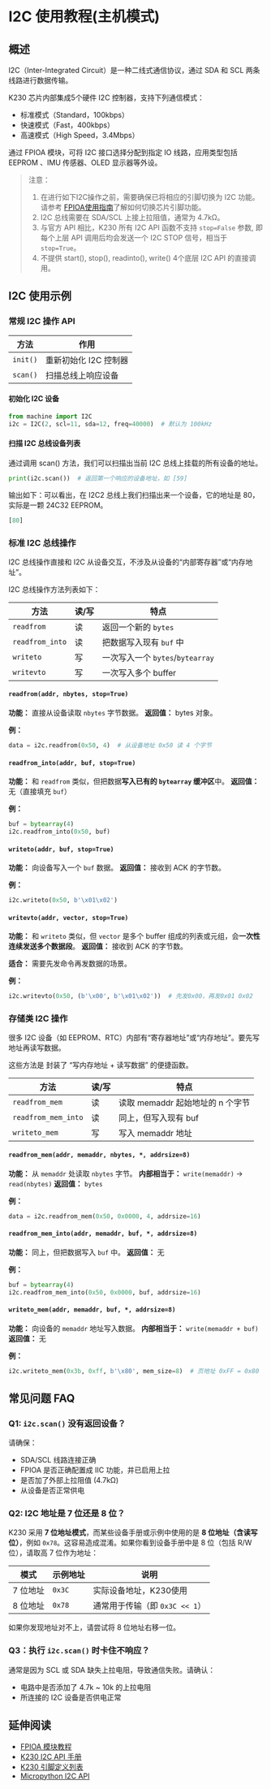 # I2C 使用教程(主机模式)

## 概述

I2C（Inter-Integrated Circuit）是一种二线式通信协议，通过 SDA 和 SCL 两条线路进行数据传输。

K230 芯片内部集成5个硬件 I2C 控制器，支持下列通信模式：

* 标准模式（Standard，100kbps）
* 快速模式（Fast，400kbps）
* 高速模式（High Speed，3.4Mbps）

通过 FPIOA 模块，可将 I2C 接口选择分配到指定 IO 线路，应用类型包括 EEPROM 、IMU 传感器、OLED 显示器等外设。
> 注意：
>
> 1. 在进行如下I2C操作之前，需要确保已将相应的引脚切换为 I2C 功能。请参考 [FPIOA使用指南](./fpioa.md)了解如何切换芯片引脚功能。
> 1. I2C 总线需要在 SDA/SCL 上接上拉阻值，通常为 4.7kΩ。
> 1. 与官方 API 相比，K230 所有 I2C API 函数不支持 `stop=False` 参数, 即每个上层 API 调用后均会发送一个 I2C STOP 信号，相当于 `stop=True`。
> 1. 不提供 start(), stop(), readinto(), write() 4个底层 I2C API 的直接调用。

## I2C 使用示例

### 常规 I2C 操作 API

| 方法         | 作用            |
| - | - |
| `init()`   | 重新初始化 I2C 控制器 |
| `scan()`   | 扫描总线上响应设备     |

#### 初始化 I2C 设备

```python
from machine import I2C
i2c = I2C(2, scl=11, sda=12, freq=40000)  # 默认为 100kHz
```

#### 扫描 I2C 总线设备列表

通过调用 scan() 方法，我们可以扫描出当前 I2C 总线上挂载的所有设备的地址。

```python
print(i2c.scan())  # 返回第一个响应的设备地址，如 [59]
```

输出如下：可以看出，在 I2C2 总线上我们扫描出来一个设备，它的地址是 80，实际是一颗 24C32 EEPROM。

```python
[80]
```

### 标准 I2C 总线操作

I2C 总线操作直接和 I2C 从设备交互，不涉及从设备的“内部寄存器”或“内存地址”。

I2C 总线操作方法列表如下：

| 方法              | 读/写 | 特点                         |
| - | - | - |
| `readfrom`      | 读   | 返回一个新的 `bytes`             |
| `readfrom_into` | 读   | 把数据写入现有 `buf` 中            |
| `writeto`       | 写   | 一次写入一个 `bytes`/`bytearray` |
| `writevto`      | 写   | 一次写入多个 buffer              |

#### `readfrom(addr, nbytes, stop=True)`

**功能：** 直接从设备读取 `nbytes` 字节数据。
**返回值：** bytes 对象。

**例：**

```python
data = i2c.readfrom(0x50, 4)  # 从设备地址 0x50 读 4 个字节
```

#### `readfrom_into(addr, buf, stop=True)`

**功能：** 和 `readfrom` 类似，但把数据**写入已有的 `bytearray` 缓冲区**中。
**返回值：** 无（直接填充 `buf`）

**例：**

```python
buf = bytearray(4)
i2c.readfrom_into(0x50, buf)
```

#### `writeto(addr, buf, stop=True)`

**功能：** 向设备写入一个 `buf` 数据。
**返回值：** 接收到 ACK 的字节数。

**例：**

```python
i2c.writeto(0x50, b'\x01\x02')
```

#### `writevto(addr, vector, stop=True)`

**功能：** 和 `writeto` 类似，但 `vector` 是多个 buffer 组成的列表或元组，会**一次性连续发送多个数据段**。
**返回值：** 接收到 ACK 的字节数。

**适合：** 需要先发命令再发数据的场景。

**例：**

```python
i2c.writevto(0x50, (b'\x00', b'\x01\x02'))  # 先发0x00，再发0x01 0x02
```

### 存储类 I2C 操作

很多 I2C 设备（如 EEPROM、RTC）内部有“寄存器地址”或“内存地址”。要先写地址再读写数据。

这些方法是 封装了 “写内存地址 + 读写数据” 的便捷函数。

| 方法                  | 读/写 | 特点                     |
| - | - | - |
| `readfrom_mem`      | 读   | 读取 memaddr 起始地址的 n 个字节 |
| `readfrom_mem_into` | 读   | 同上，但写入现有 buf           |
| `writeto_mem`       | 写   | 写入 memaddr 地址          |

#### `readfrom_mem(addr, memaddr, nbytes, *, addrsize=8)`

**功能：** 从 `memaddr` 处读取 `nbytes` 字节。
**内部相当于：** `write(memaddr)` → `read(nbytes)`
**返回值：** `bytes`

**例：**

```python
data = i2c.readfrom_mem(0x50, 0x0000, 4, addrsize=16)
```

#### `readfrom_mem_into(addr, memaddr, buf, *, addrsize=8)`

**功能：** 同上，但把数据写入 `buf` 中。
**返回值：** 无

**例：**

```python
buf = bytearray(4)
i2c.readfrom_mem_into(0x50, 0x0000, buf, addrsize=16)
```

#### `writeto_mem(addr, memaddr, buf, *, addrsize=8)`

**功能：** 向设备的 `memaddr` 地址写入数据。
**内部相当于：** `write(memaddr + buf)`
**返回值：** 无

**例：**

```python
i2c.writeto_mem(0x3b, 0xff, b'\x80', mem_size=8)  # 页地址 0xFF = 0x80
```

## 常见问题 FAQ

### Q1: `i2c.scan()` 没有返回设备？

请确保：

* SDA/SCL 线路连接正确
* FPIOA 是否正确配置成 IIC 功能，并已启用上拉
* 是否加了外部上拉阻值 (4.7kΩ)
* 从设备是否正常供电

### Q2: I2C 地址是 7 位还是 8 位？

K230 采用 **7 位地址模式**，而某些设备手册或示例中使用的是 **8 位地址（含读写位）**，例如 `0x78`。这容易造成混淆。如果你看到设备手册中是 8 位（包括 R/W 位），请取高 7 位作为地址：

| 模式    | 示例地址   | 说明                    |
| ----- | ------ | --------------------- |
| 7 位地址 | `0x3C` | 实际设备地址，K230使用         |
| 8 位地址 | `0x78` | 通常用于传输（即 `0x3C << 1`） |

如果你发现地址对不上，请尝试将 8 位地址右移一位。

### Q3：执行 `i2c.scan()` 时卡住不响应？

通常是因为 SCL 或 SDA 缺失上拉电阻，导致通信失败。请确认：

* 电路中是否添加了 4.7k \~ 10k 的上拉电阻
* 所连接的 I2C 设备是否供电正常

## 延伸阅读

* [FPIOA 模块教程](./fpioa.md)
* [K230 I2C API 手册](../../api/machine/K230_CanMV_I2C模块API手册.md)
* [K230 引脚定义列表](https://kendryte-download.canaan-creative.com/developer/k230/HDK/K230%E7%A1%AC%E4%BB%B6%E6%96%87%E6%A1%A3/K230_PINOUT_V1.2_20240822.xlsx)
* [Micropython I2C API](https://docs.micropython.org/en/latest/library/machine.I2C.html)
